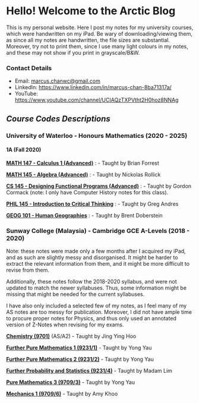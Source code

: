 # Hello! Welcome to the Arctic Blog
<p>This is my personal website. Here I post my notes for my university courses, which were handwritten on my iPad. 
Be wary of downloading/viewing them, as since all my notes are handwritten, the file sizes are substantial. Moreover, try not to print them, since I use many light colours in my notes, and these may not show if you print in grayscale/B&W.</p>

### Contact Details
* Email: <marcus.chanwc@gmail.com> <br>
* LinkedIn: <https://www.linkedin.com/in/marcus-chan-8ba71317a/> <br>
* YouTube: <https://www.youtube.com/channel/UCIAQzTXPVtht2H0hoz8NNAg> <br>

## _Course Codes Descriptions_

### University of Waterloo - Honours Mathematics (2020 - 2025)
#### 1A (Fall 2020)
**[MATH 147 - Calculus 1 (Advanced)](https://github.com/mcpenguin/the-arctic-blog/blob/main/Personal%20Notes/UW%20Math%201A/MATH%20147.pdf)** : - Taught by Brian Forrest <br>

**[MATH 145 - Algebra (Advanced)](https://github.com/mcpenguin/the-arctic-blog/blob/main/Personal%20Notes/UW%20Math%201A/MATH%20145.pdf)** : - Taught by Nickolas Rollick <br>

**[CS 145 - Designing Functional Programs (Advanced)](https://github.com/mcpenguin/the-arctic-blog/blob/main/Personal%20Notes/UW%20Math%201A/CS%20145%20(Computer%20History).pdf)** : - Taught by Gordon Cormack (note: I only have Computer History notes for this class). <br>

**[PHIL 145 - Introduction to Critical Thinking](https://github.com/mcpenguin/the-arctic-blog/blob/main/Personal%20Notes/UW%20Math%201A/PHIL%20145.pdf)** : - Taught by Greg Andres <br>

**[GEOG 101 - Human Geographies](https://github.com/mcpenguin/the-arctic-blog/blob/main/Personal%20Notes/UW%20Math%201A/GEOG%20101.pdf)** : - Taught by Brent Doberstein <br>

### Sunway College (Malaysia) - Cambridge GCE A-Levels (2018 - 2020)

<p>Note: these notes were made only a few months after I acquired my iPad, and as such are slightly messy and disorganised. It might be harder to extract the relevant information from them, and it might be more difficult to revise from them.</p>
<p>Additionally, these notes follow the 2018-2020 syllabus, and were not updated to match the newer syllabuses. Thus, some information might be missing that might be needed for the current syllabuses.</p>
<p>I have also only included a selected few of my notes, as I feel many of my AS notes are too messy for publication. Moreover, I did not have ample time to procure proper notes for Physics, and thus only used an annotated version of Z-Notes when revising for my exams.</p>

**[Chemistry (9701)](https://github.com/mcpenguin/the-arctic-blog/blob/main/Personal%20Notes/A-Levels/Chemistry%20Personal%20Notes.pdf)** (AS/A2) - Taught by Jing Ying Hoo

**[Further Pure Mathematics 1 (9231/1)](https://github.com/mcpenguin/the-arctic-blog/blob/main/Personal%20Notes/A-Levels/Further%20Pure%20Mathematics%201%20Personal%20Notes.pdf)** - Taught by Yong Yau

**[Further Pure Mathematics 2 (9231/2)](https://github.com/mcpenguin/the-arctic-blog/blob/main/Personal%20Notes/A-Levels/Further%20Pure%20Mathematics%202%20Personal%20Notes.pdf)** - Taught by Yong Yau

**[Further Probability and Statistics (9231/4)](https://github.com/mcpenguin/the-arctic-blog/blob/main/Personal%20Notes/A-Levels/Further%20Probability%20and%20Statistics%20Personal%20Notes.pdf)** - Taught by Madam Lim

**[Pure Mathematics 3 (9709/3)](https://github.com/mcpenguin/the-arctic-blog/blob/main/Personal%20Notes/A-Levels/Pure%20Mathematics%203%20Personal%20Notes.pdf)** - Taught by Yong Yau

**[Mechanics 1 (9709/6)](https://github.com/mcpenguin/the-arctic-blog/blob/main/Personal%20Notes/A-Levels/Mechanics%201%20Personal%20Notes.pdf)** - Taught by Amy Khoo
